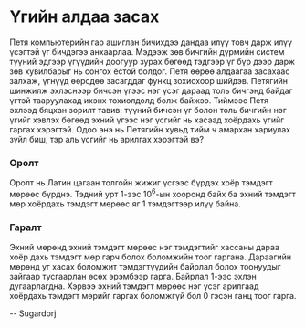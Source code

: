 Үгийн алдаа засах
=================
Петя компьютерийн гар ашиглан бичихдээ дандаа илүү товч дарж илүү үсэгтэй үг
бичдэгээ анхаарлаа. Мэдээж зөв бичгийн дүрмийн систем түүний эдгээр үгүүдийн
доогуур зурах бөгөөд тэдгээр үг бүр дээр дарж зөв хувилбарыг нь сонгох ёстой
болдог. Петя өөрөө алдаагаа засахаас залхаж, үгнүүд өөрсдөө засагддаг функц
зохиохоор шийдэв. Петягийн шинжилж эхлэснээр бичсэн үгээс нэг үсэг дараад толь
бичгэнд байдаг үгтэй тааруулахад ихэнх тохиолдолд болж байжээ. Тиймээс Петя
эхлээд бяцхан зорилт тавив: түүний бичсэн үг болон толь бичгийн нэг үгийг хэвлэх
бөгөөд эхний үгээс нэг үсгийг нь хасаад хоёрдахь үгийг гаргах хэрэгтэй. Одоо энэ
нь Петягийн хувьд тийм ч амархан хариулах зүйл биш, тэр аль үсгийг нь арилгах
хэрэгтэй вэ?


### Оролт
Оролт нь Латин цагаан толгойн жижиг үсгээс бүрдэх хоёр тэмдэгт мөрөөс бүрднэ.
Тэдний урт $1$-ээс $10^6$-ын хооронд байх ба эхний тэмдэгт мөр хоёрдахь тэмдэгт
мөрөөс яг $1$ тэмдэгтээр илүү байна.


### Гаралт
Эхний мөрөнд эхний тэмдэгт мөрөөс нэг тэмдэгтийг хассаны дараа хоёр дахь тэмдэгт
мөр гарч болох боломжийн тоог гаргана. Дараагийн мөрөнд уг хасах боломжит
тэмдэгтүүдийн байрлал болох тоонуудыг зайгаар тусгаарлан өсөх эрэмбээр гарга.
Байрлал $1$-ээс эхлэн дугаарлагдна. Хэрвээ эхний тэмдэгт мөрөөс нэг үсэг
арилгаад хоёрдахь тэмдэгт мөрийг гаргах боломжгүй бол $0$ гэсэн ганц тоог гарга.

-- Sugardorj
